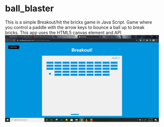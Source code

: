 # ball_blaster
This is a simple Breakout/hit the bricks game in Java Script.
Game where you control a paddle with the arrow keys to bounce a ball up to break bricks. This app uses the HTML5 canvas element and API
![Image](https://github.com/kishlay-kk/ball_blaster/blob/master/Screenshot%20(195).png)
